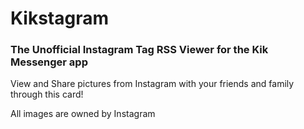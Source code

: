Kikstagram
=====
### The Unofficial Instagram Tag RSS Viewer for the Kik Messenger app

View and Share pictures from Instagram with your friends and family through this card!

All images are owned by Instagram